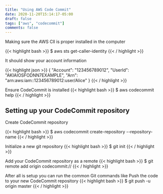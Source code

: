 ```yaml
---
title: "Using AWS Code Commit"
date: 2020-11-20T15:14:17-05:00
draft: false
tags: ["aws", "codecommit"]
comments: false
---
```


Making sure the AWS ClI is proper installed in the computer

{{< highlight bash >}}
$ aws sts get-caller-identity
{{< / highlight >}}

It should show your account information

{{< highlight json >}}
{
    "Account": "123456789012",
    "UserId": "AKIAIOSFODNN7EXAMPLE",
    "Arn": "arn:aws:iam::123456789012:user/Alice"
}
{{< / highlight >}}

Ensure CodeCommit is installed
{{< highlight bash >}}
$ aws codecommit help
{{< / highlight >}}

## Setting up your CodeCommit repository

Create CodeCommit repository

{{< highlight bash >}}
$ aws codecommit create-repository --repository-name <repository name>
{{< / highlight >}}

Initialize a new git repository
{{< highlight bash >}}
$ git init
{{< / highlight >}}

Add your CodeCommit repository as a remote
{{< highlight bash >}}
$ git remote add origin codecommit://<repository name>
{{< / highlight >}}

After all is setup you can run the common Git commands like Push the code to your new CodeCommit repository
{{< highlight bash >}}
$ git push -u origin master
{{< / highlight >}}
